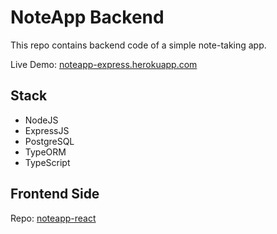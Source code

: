 # NoteApp Backend

This repo contains backend code of a simple note-taking app.

Live Demo: [noteapp-express.herokuapp.com](https://noteapp-express.herokuapp.com)

## Stack

- NodeJS
- ExpressJS
- PostgreSQL
- TypeORM
- TypeScript

## Frontend Side

Repo: [noteapp-react](https://github.com/kukuhsain/noteapp-react)
